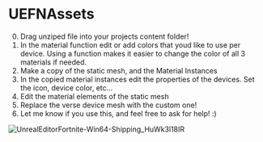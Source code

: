 # UEFNAssets
0. Drag unziped file into your projects content folder!
1. In the material function edit or add colors that youd like to use per device. Using a function makes it easier to change the color of all 3 materials if needed.
2. Make a copy of the static mesh, and the Material Instances
3. In the copied material instances edit the properties of the devices. Set the icon, device color, etc...
4. Edit the material elements of the static mesh
5. Replace the verse device mesh with the custom one!
6. Let me know if you use this, and feel free to ask for help! :)
   
![UnrealEditorFortnite-Win64-Shipping_HuWk3l18IR](https://github.com/jairewho/UEFNAssets/assets/61095061/d422bcc7-33d8-45e1-a0a1-12d8074c2079)
